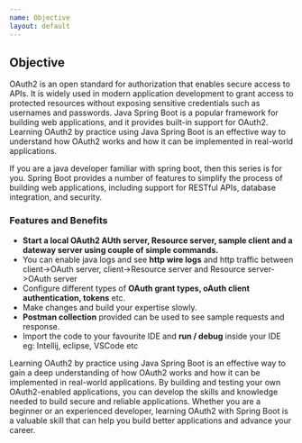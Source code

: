 ```yaml
---
name: Objective
layout: default
---
```

## Objective 

OAuth2 is an open standard for authorization that enables secure access to APIs. It is widely used in modern application development to grant access to protected resources without exposing sensitive credentials such as usernames and passwords. Java Spring Boot is a popular framework for building web applications, and it provides built-in support for OAuth2. Learning OAuth2 by practice using Java Spring Boot is an effective way to understand how OAuth2 works and how it can be implemented in real-world applications.

If you are a java developer familiar with spring boot, then this series is for you. Spring Boot provides a number of features to simplify the process of building web applications, including support for RESTful APIs, database integration, and security.

### Features and Benefits
 - **Start a local OAuth2 AUth server, Resource server, sample client and a dateway server using couple of simple commands.**
 - You can enable java logs and see **http wire logs** and http traffic between client->OAuth server, client->Resource server and Resource server->OAuth server
 - Configure different types of **OAuth grant types, oAuth client authentication, tokens** etc.
 - Make changes and build your expertise slowly.
 - **Postman collection** provided can be used to see sample requests and response.
 - Import the code to your favourite IDE and **run / debug** inside your IDE eg: Intellij, eclipse, VSCode etc


Learning OAuth2 by practice using Java Spring Boot is an effective way to gain a deep understanding of how OAuth2 works and how it can be implemented in real-world applications. By building and testing your own OAuth2-enabled applications, you can develop the skills and knowledge needed to build secure and reliable applications. Whether you are a beginner or an experienced developer, learning OAuth2 with Spring Boot is a valuable skill that can help you build better applications and advance your career.